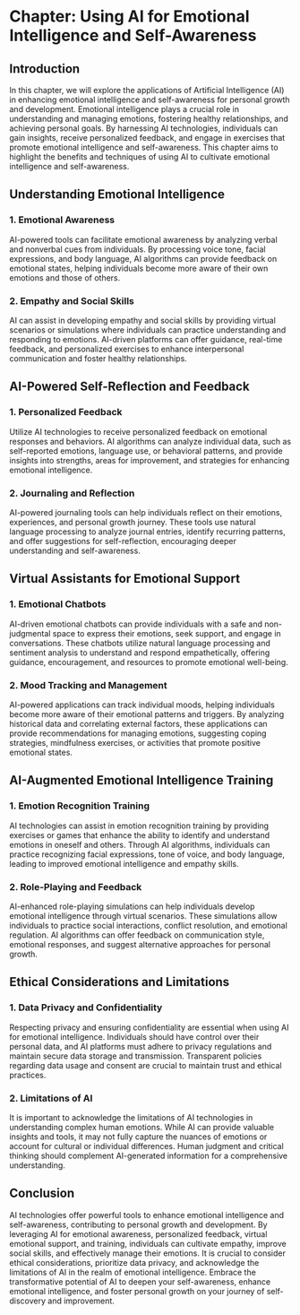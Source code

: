 Chapter: Using AI for Emotional Intelligence and Self-Awareness
===============================================================

Introduction
------------

In this chapter, we will explore the applications of Artificial Intelligence (AI) in enhancing emotional intelligence and self-awareness for personal growth and development. Emotional intelligence plays a crucial role in understanding and managing emotions, fostering healthy relationships, and achieving personal goals. By harnessing AI technologies, individuals can gain insights, receive personalized feedback, and engage in exercises that promote emotional intelligence and self-awareness. This chapter aims to highlight the benefits and techniques of using AI to cultivate emotional intelligence and self-awareness.

Understanding Emotional Intelligence
------------------------------------

### 1. Emotional Awareness

AI-powered tools can facilitate emotional awareness by analyzing verbal and nonverbal cues from individuals. By processing voice tone, facial expressions, and body language, AI algorithms can provide feedback on emotional states, helping individuals become more aware of their own emotions and those of others.

### 2. Empathy and Social Skills

AI can assist in developing empathy and social skills by providing virtual scenarios or simulations where individuals can practice understanding and responding to emotions. AI-driven platforms can offer guidance, real-time feedback, and personalized exercises to enhance interpersonal communication and foster healthy relationships.

AI-Powered Self-Reflection and Feedback
---------------------------------------

### 1. Personalized Feedback

Utilize AI technologies to receive personalized feedback on emotional responses and behaviors. AI algorithms can analyze individual data, such as self-reported emotions, language use, or behavioral patterns, and provide insights into strengths, areas for improvement, and strategies for enhancing emotional intelligence.

### 2. Journaling and Reflection

AI-powered journaling tools can help individuals reflect on their emotions, experiences, and personal growth journey. These tools use natural language processing to analyze journal entries, identify recurring patterns, and offer suggestions for self-reflection, encouraging deeper understanding and self-awareness.

Virtual Assistants for Emotional Support
----------------------------------------

### 1. Emotional Chatbots

AI-driven emotional chatbots can provide individuals with a safe and non-judgmental space to express their emotions, seek support, and engage in conversations. These chatbots utilize natural language processing and sentiment analysis to understand and respond empathetically, offering guidance, encouragement, and resources to promote emotional well-being.

### 2. Mood Tracking and Management

AI-powered applications can track individual moods, helping individuals become more aware of their emotional patterns and triggers. By analyzing historical data and correlating external factors, these applications can provide recommendations for managing emotions, suggesting coping strategies, mindfulness exercises, or activities that promote positive emotional states.

AI-Augmented Emotional Intelligence Training
--------------------------------------------

### 1. Emotion Recognition Training

AI technologies can assist in emotion recognition training by providing exercises or games that enhance the ability to identify and understand emotions in oneself and others. Through AI algorithms, individuals can practice recognizing facial expressions, tone of voice, and body language, leading to improved emotional intelligence and empathy skills.

### 2. Role-Playing and Feedback

AI-enhanced role-playing simulations can help individuals develop emotional intelligence through virtual scenarios. These simulations allow individuals to practice social interactions, conflict resolution, and emotional regulation. AI algorithms can offer feedback on communication style, emotional responses, and suggest alternative approaches for personal growth.

Ethical Considerations and Limitations
--------------------------------------

### 1. Data Privacy and Confidentiality

Respecting privacy and ensuring confidentiality are essential when using AI for emotional intelligence. Individuals should have control over their personal data, and AI platforms must adhere to privacy regulations and maintain secure data storage and transmission. Transparent policies regarding data usage and consent are crucial to maintain trust and ethical practices.

### 2. Limitations of AI

It is important to acknowledge the limitations of AI technologies in understanding complex human emotions. While AI can provide valuable insights and tools, it may not fully capture the nuances of emotions or account for cultural or individual differences. Human judgment and critical thinking should complement AI-generated information for a comprehensive understanding.

Conclusion
----------

AI technologies offer powerful tools to enhance emotional intelligence and self-awareness, contributing to personal growth and development. By leveraging AI for emotional awareness, personalized feedback, virtual emotional support, and training, individuals can cultivate empathy, improve social skills, and effectively manage their emotions. It is crucial to consider ethical considerations, prioritize data privacy, and acknowledge the limitations of AI in the realm of emotional intelligence. Embrace the transformative potential of AI to deepen your self-awareness, enhance emotional intelligence, and foster personal growth on your journey of self-discovery and improvement.
